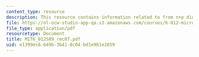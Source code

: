 ```yaml
---
content_type: resource
description: This resource contains information related to from n+p diode to MOS structure.
file: https://ol-ocw-studio-app-qa.s3.amazonaws.com/courses/6-012-microelectronic-devices-and-circuits-spring-2009/e1399ec6649b3b418c04bd1e9b1e2659_MIT6_012S09_rec07.pdf
file_type: application/pdf
resourcetype: Document
title: MIT6_012S09_rec07.pdf
uid: e1399ec6-649b-3b41-8c04-bd1e9b1e2659
---
```


